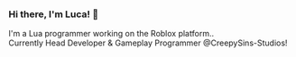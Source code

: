 ### Hi there, I'm Luca! 👋

I'm a Lua programmer working on the Roblox platform..<br>
Currently Head Developer & Gameplay Programmer @CreepySins-Studios!

